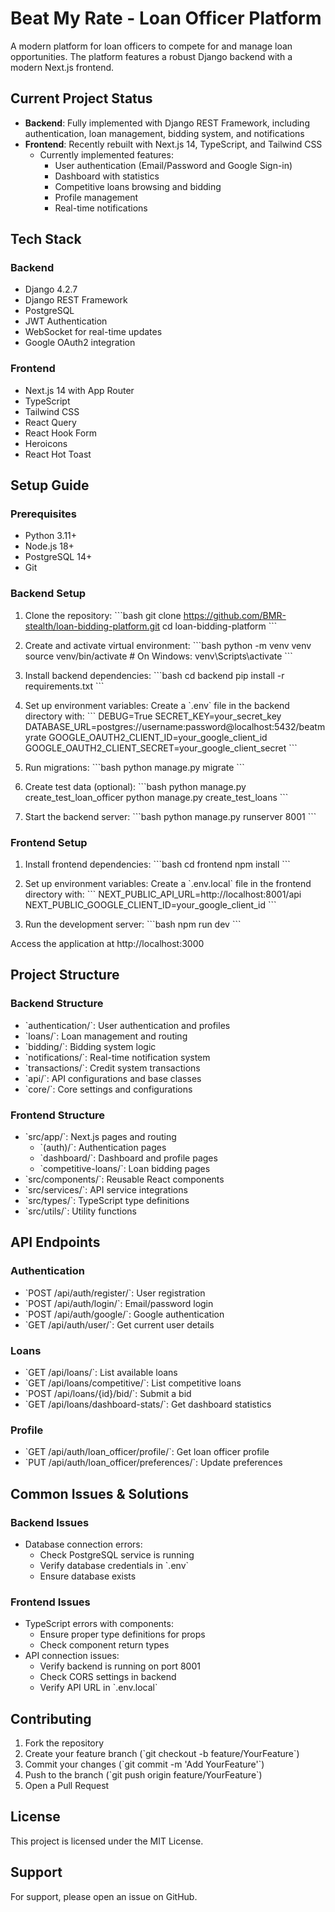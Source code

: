 # Beat My Rate - Loan Officer Platform

A modern platform for loan officers to compete for and manage loan opportunities. The platform features a robust Django backend with a modern Next.js frontend.

## Current Project Status

- **Backend**: Fully implemented with Django REST Framework, including authentication, loan management, bidding system, and notifications
- **Frontend**: Recently rebuilt with Next.js 14, TypeScript, and Tailwind CSS
  - Currently implemented features:
    - User authentication (Email/Password and Google Sign-in)
    - Dashboard with statistics
    - Competitive loans browsing and bidding
    - Profile management
    - Real-time notifications

## Tech Stack

### Backend
- Django 4.2.7
- Django REST Framework
- PostgreSQL
- JWT Authentication
- WebSocket for real-time updates
- Google OAuth2 integration

### Frontend
- Next.js 14 with App Router
- TypeScript
- Tailwind CSS
- React Query
- React Hook Form
- Heroicons
- React Hot Toast

## Setup Guide

### Prerequisites
- Python 3.11+
- Node.js 18+
- PostgreSQL 14+
- Git

### Backend Setup

1. Clone the repository:
\`\`\`bash
git clone https://github.com/BMR-stealth/loan-bidding-platform.git
cd loan-bidding-platform
\`\`\`

2. Create and activate virtual environment:
\`\`\`bash
python -m venv venv
source venv/bin/activate  # On Windows: venv\\Scripts\\activate
\`\`\`

3. Install backend dependencies:
\`\`\`bash
cd backend
pip install -r requirements.txt
\`\`\`

4. Set up environment variables:
Create a \`.env\` file in the backend directory with:
\`\`\`
DEBUG=True
SECRET_KEY=your_secret_key
DATABASE_URL=postgres://username:password@localhost:5432/beatmyrate
GOOGLE_OAUTH2_CLIENT_ID=your_google_client_id
GOOGLE_OAUTH2_CLIENT_SECRET=your_google_client_secret
\`\`\`

5. Run migrations:
\`\`\`bash
python manage.py migrate
\`\`\`

6. Create test data (optional):
\`\`\`bash
python manage.py create_test_loan_officer
python manage.py create_test_loans
\`\`\`

7. Start the backend server:
\`\`\`bash
python manage.py runserver 8001
\`\`\`

### Frontend Setup

1. Install frontend dependencies:
\`\`\`bash
cd frontend
npm install
\`\`\`

2. Set up environment variables:
Create a \`.env.local\` file in the frontend directory with:
\`\`\`
NEXT_PUBLIC_API_URL=http://localhost:8001/api
NEXT_PUBLIC_GOOGLE_CLIENT_ID=your_google_client_id
\`\`\`

3. Run the development server:
\`\`\`bash
npm run dev
\`\`\`

Access the application at http://localhost:3000

## Project Structure

### Backend Structure
- \`authentication/\`: User authentication and profiles
- \`loans/\`: Loan management and routing
- \`bidding/\`: Bidding system logic
- \`notifications/\`: Real-time notification system
- \`transactions/\`: Credit system transactions
- \`api/\`: API configurations and base classes
- \`core/\`: Core settings and configurations

### Frontend Structure
- \`src/app/\`: Next.js pages and routing
  - \`(auth)/\`: Authentication pages
  - \`dashboard/\`: Dashboard and profile pages
  - \`competitive-loans/\`: Loan bidding pages
- \`src/components/\`: Reusable React components
- \`src/services/\`: API service integrations
- \`src/types/\`: TypeScript type definitions
- \`src/utils/\`: Utility functions

## API Endpoints

### Authentication
- \`POST /api/auth/register/\`: User registration
- \`POST /api/auth/login/\`: Email/password login
- \`POST /api/auth/google/\`: Google authentication
- \`GET /api/auth/user/\`: Get current user details

### Loans
- \`GET /api/loans/\`: List available loans
- \`GET /api/loans/competitive/\`: List competitive loans
- \`POST /api/loans/{id}/bid/\`: Submit a bid
- \`GET /api/loans/dashboard-stats/\`: Get dashboard statistics

### Profile
- \`GET /api/auth/loan_officer/profile/\`: Get loan officer profile
- \`PUT /api/auth/loan_officer/preferences/\`: Update preferences

## Common Issues & Solutions

### Backend Issues
- Database connection errors:
  - Check PostgreSQL service is running
  - Verify database credentials in \`.env\`
  - Ensure database exists

### Frontend Issues
- TypeScript errors with components:
  - Ensure proper type definitions for props
  - Check component return types
- API connection issues:
  - Verify backend is running on port 8001
  - Check CORS settings in backend
  - Verify API URL in \`.env.local\`

## Contributing
1. Fork the repository
2. Create your feature branch (\`git checkout -b feature/YourFeature\`)
3. Commit your changes (\`git commit -m 'Add YourFeature'\`)
4. Push to the branch (\`git push origin feature/YourFeature\`)
5. Open a Pull Request

## License
This project is licensed under the MIT License.

## Support
For support, please open an issue on GitHub. 